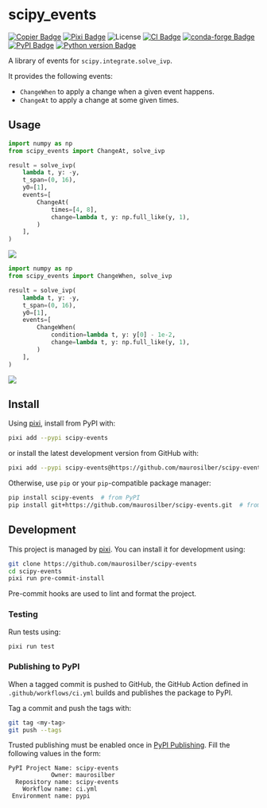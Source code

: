 # scipy_events

[![Copier Badge][copier-badge]][copier-url]
[![Pixi Badge][pixi-badge]][pixi-url]
![License][license-badge]
[![CI Badge][ci-badge]][ci-url]
[![conda-forge Badge][conda-forge-badge]][conda-forge-url]
[![PyPI Badge][pypi-badge]][pypi-url]
[![Python version Badge][pypi-version-badge]][pypi-version-url]

A library of events for `scipy.integrate.solve_ivp`.

It provides the following events:

- `ChangeWhen` to apply a change when a given event happens.
- `ChangeAt` to apply a change at some given times.

## Usage

```python
import numpy as np
from scipy_events import ChangeAt, solve_ivp

result = solve_ivp(
    lambda t, y: -y,
    t_span=(0, 16),
    y0=[1],
    events=[
        ChangeAt(
            times=[4, 8],
            change=lambda t, y: np.full_like(y, 1),
        )
    ],
)
```

![](https://raw.githubusercontent.com/maurosilber/scipy-events/refs/heads/main/docs/figures/change-at.png)

```python
import numpy as np
from scipy_events import ChangeWhen, solve_ivp

result = solve_ivp(
    lambda t, y: -y,
    t_span=(0, 16),
    y0=[1],
    events=[
        ChangeWhen(
            condition=lambda t, y: y[0] - 1e-2,
            change=lambda t, y: np.full_like(y, 1),
        )
    ],
)
```

![](https://raw.githubusercontent.com/maurosilber/scipy-events/refs/heads/main/docs/figures/change-when.png)

## Install

Using [pixi][pixi-url],
install from PyPI with:

```sh
pixi add --pypi scipy-events
```

or install the latest development version from GitHub with:

```sh
pixi add --pypi scipy-events@https://github.com/maurosilber/scipy-events.git
```

Otherwise,
use `pip` or your `pip`-compatible package manager:

```sh
pip install scipy-events  # from PyPI
pip install git+https://github.com/maurosilber/scipy-events.git  # from GitHub
```

## Development

This project is managed by [pixi][pixi-url].
You can install it for development using:

```sh
git clone https://github.com/maurosilber/scipy-events
cd scipy-events
pixi run pre-commit-install
```

Pre-commit hooks are used to lint and format the project.

### Testing

Run tests using:

```sh
pixi run test
```

### Publishing to PyPI

When a tagged commit is pushed to GitHub,
the GitHub Action defined in `.github/workflows/ci.yml`
builds and publishes the package to PyPI.

Tag a commit and push the tags with:

```sh
git tag <my-tag>
git push --tags
```

Trusted publishing must be enabled once in [PyPI Publishing](https://pypi.org/manage/account/publishing/).
Fill the following values in the form:

```
PyPI Project Name: scipy-events
            Owner: maurosilber
  Repository name: scipy-events
    Workflow name: ci.yml
 Environment name: pypi
```

[ci-badge]: https://img.shields.io/github/actions/workflow/status/maurosilber/scipy-events/ci.yml
[ci-url]: https://github.com/maurosilber/scipy-events/actions/workflows/ci.yml
[conda-forge-badge]: https://img.shields.io/conda/vn/conda-forge/scipy_events?logoColor=white&logo=conda-forge
[conda-forge-url]: https://prefix.dev/channels/conda-forge/packages/scipy_events
[copier-badge]: https://img.shields.io/endpoint?url=https://raw.githubusercontent.com/copier-org/copier/master/img/badge/badge-black.json
[copier-url]: https://github.com/copier-org/copier
[license-badge]: https://img.shields.io/badge/license-MIT-blue
[pixi-badge]: https://img.shields.io/endpoint?url=https://raw.githubusercontent.com/prefix-dev/pixi/main/assets/badge/v0.json
[pixi-url]: https://pixi.sh
[pypi-badge]: https://img.shields.io/pypi/v/scipy_events.svg?logo=pypi&logoColor=white
[pypi-url]: https://pypi.org/project/scipy_events
[pypi-version-badge]: https://img.shields.io/pypi/pyversions/scipy_events?logoColor=white&logo=python
[pypi-version-url]: https://pypi.org/project/scipy_events
